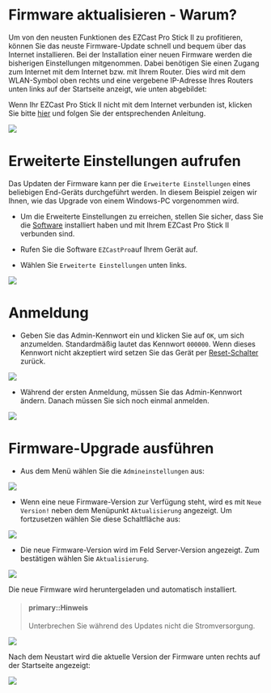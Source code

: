 # Firmware aktualisieren - Warum? 

Um von den neusten Funktionen des EZCast Pro Stick II zu profitieren, können Sie das neuste Firmware-Update schnell und bequem über das Internet installieren. Bei der Installation einer neuen Firmware werden die bisherigen Einstellungen mitgenommen. Dabei benötigen Sie einen Zugang zum Internet mit dem Internet bzw. mit Ihrem Router. Dies wird mit dem WLAN-Symbol oben rechts und eine vergebene IP-Adresse Ihres Routers unten links auf der Startseite anzeigt, wie unten abgebildet:

Wenn Ihr EZCast Pro Stick II nicht mit dem Internet verbunden ist, klicken Sie bitte [hier](internet.md) und folgen Sie der entsprechenden Anleitung.

![](/images/ProStickII_connected_to_router.jpg)

# Erweiterte Einstellungen aufrufen

Das Updaten der Firmware kann per die `Erweiterte Einstellungen` eines beliebigen End-Geräts durchgeführt werden. In diesem Beispiel zeigen wir Ihnen, wie das Upgrade von einem Windows-PC vorgenommen wird.

* Um die Erweiterte Einstellungen zu erreichen, stellen Sie sicher, dass Sie die [Software](quickstart.md#InstallSoftware) installiert haben und mit Ihrem EZCast Pro Stick II verbunden sind.

* Rufen Sie die Software `EZCastPro`auf Ihrem Gerät auf.

* Wählen Sie `Erweiterte Einstellungen` unten links.

![](/images/ProII-Win-App-Advanced-Settings.png)

# Anmeldung

* Geben Sie das Admin-Kennwort ein und klicken Sie auf `OK`, um sich anzumelden. Standardmäßig lautet das Kennwort `000000`. Wenn dieses Kennwort nicht akzeptiert wird setzen Sie das Gerät per [Reset-Schalter](reset.md#zurücksetzen-per-reset-schalter) zurück.

![](/images/EZCastII_Login.png)

* Während der ersten Anmeldung, müssen Sie das Admin-Kennwort ändern. Danach müssen Sie sich noch einmal anmelden.

![](/images/new_password.png)

# Firmware-Upgrade ausführen

* Aus dem Menü wählen Sie die `Admineinstellungen` aus:

![](/images/ezcastpro.II.select.admineinstellungen.png)

* Wenn eine neue Firmware-Version zur Verfügung steht, wird es mit `Neue Version!` neben dem Menüpunkt `Aktualisierung` angezeigt. Um fortzusetzen wählen Sie diese Schaltfläche aus:

![](/images/ProIIStick_Startseite_Firmware-Menuoption.png)

* Die neue Firmware-Version wird im Feld Server-Version angezeigt. Zum bestätigen wählen Sie `Aktualisierung`.

![](/images/ProIIStick_Start.Upgrade.jpg)

Die neue Firmware wird heruntergeladen und automatisch installiert. 

> #### primary::Hinweis
> Unterbrechen Sie während des Updates nicht die Stromversorgung.

![](/images/ProIIStick_Firmware_installing.jpg)

Nach dem Neustart wird die aktuelle Version der Firmware unten rechts auf der Startseite angezeigt:

![](/images/ProIIStick_Firmware-Version.jpg)
